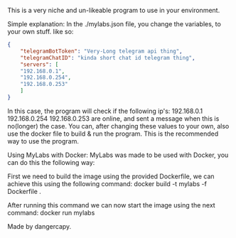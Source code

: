 This is a very niche and un-likeable program to use in your environment.

Simple explanation:
    In the ./mylabs.json file, you change the variables, to your own stuff. like so:
```json
{
    "telegramBotToken": "Very-Long telegram api thing",
    "telegramChatID": "kinda short chat id telegram thing",
    "servers": [
    "192.168.0.1",
    "192.168.0.254",
    "192.168.0.253"
    ]
}
```
In this case, the program will check if the following ip's:
192.168.0.1
192.168.0.254
192.168.0.253
are online, and sent a message when this is no(longer) the case.
You can, after changing these values to your own, also use the docker file to build & run the program. This is the recommended way to use the program.

Using MyLabs with Docker:
MyLabs was made to be used with Docker, you can do this the following way:

First we need to build the image using the provided Dockerfile, we can achieve this using the following command:
docker build -t mylabs -f Dockerfile .

After running this command we can now start the image using the next command:
docker run mylabs

Made by dangercapy.